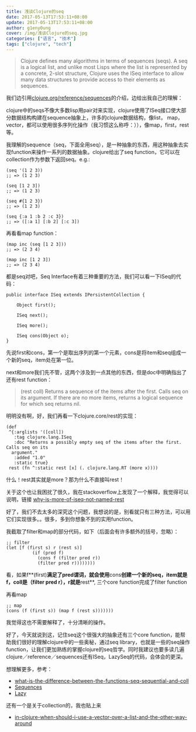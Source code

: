 ```yaml
---
title: 浅谈Clojure的seq
date: 2017-05-13T17:53:11+08:00
update: 2017-05-13T17:53:11+08:00
author: g1eny0ung
cover: /img/浅谈Clojure的seq.jpg
categories: ["语言", "技术"]
tags: ["clojure", "tech"]
---
```


> Clojure defines many algorithms in terms of sequences (seqs). A seq is a logical list, and unlike most Lisps where the list is represented by a concrete, 2-slot structure, Clojure uses the ISeq interface to allow many data structures to provide access to their elements as sequences. 

<!--more-->

我们边引用[clojure.org/reference/sequences](https://clojure.org/reference/sequences)的介绍，边给出我自己的理解：

clojure中的seqs不像大多数lisp用pair对来实现，clojure使用了ISeq接口使大部分数据结构构建在sequence抽象上，许多的clojure数据结构，像list， map， vector，都可以使用很多序列化操作（我习惯这么称呼：）），像map，first，rest等。

我理解的sequence（seq，下面全用seq），是一种抽象的东西，用这种抽象去实现function来操作一系列的数据抽象。clojure给出了seq function，它可以在collection作为参数下返回seq。e.g.:

```
(seq '(1 2 3))
;; => (1 2 3)

(seq [1 2 3])
;; => (1 2 3)

(seq #{1 2 3})
;; => (1 2 3)

(seq {:a 1 :b 2 :c 3})
;; => ([:a 1] [:b 2] [:c 3])
```

再看看map function：

```
(map inc (seq [1 2 3]))
;; => (2 3 4)

(map inc [1 2 3])
;; => (2 3 4)
```

都是seq对吧，Seq Interface有着三种重要的方法，我们可以看一下ISeq的代码：

```
public interface ISeq extends IPersistentCollection {

    Object first();

    ISeq next();

    ISeq more();

    ISeq cons(Object o);
}
```

先说first和cons，第一个是取出序列的第一个元素，cons是将item和seq组成一个新的seq，item处在第一位。

next和more我们先不管，这两个涉及到一点其他的东西，但是doc中明确指出了还有rest function：

> (rest coll) Returns a sequence of the items after the first. Calls seq on its argument. If there are no more items, returns a logical sequence for which seq returns nil.

明明没有啊，好，我们再看一下clojure.core/rest的实现：

```
(def
 ^{:arglists '([coll])
   :tag clojure.lang.ISeq
   :doc "Returns a possibly empty seq of the items after the first. Calls seq on its
  argument."
   :added "1.0"
   :static true}  
 rest (fn ^:static rest [x] (. clojure.lang.RT (more x))))
```

什么！rest其实就是more？那为什么不直接叫rest！

关于这个也让我困扰了很久，我在stackoverflow上发现了一个解释，我觉得可以说明，链接 [why-is-more-of-iseq-not-named-rest](http://stackoverflow.com/questions/15815639/why-is-more-of-iseq-not-named-rest)

好了，我们不去太多的深究这个问题，我想说的是，别看就只有三种方法，可以用它们实现很多。。很多，多到你想象不到的实用function。

我截取了filter和map的部分代码，如下（后面会有许多额外的括号，忽略）：

```
;; filter
(let [f (first s) r (rest s)]
          (if (pred f)
            (cons f (filter pred r))
            (filter pred r))))))))
```

看，如果f**(first)**满足了pred谓词，就会使用**cons**创建一个新的seq，item就是f，coll是（filter pred r），r就是**rest**,
三个core function完成了filter function

再看map

```
;; map
(cons (f (first s)) (map f (rest s)))))))
```

我觉得这也不需要解释了，十分清晰的操作。

好了，今天就说到这，记住seq这个很强大的抽象还有三个core function，能帮助我们很好的理解clojure中的一些奥秘，通过seq library，也就是一些的seq操作function，让我们更加熟练的掌握clojure的seq哲学。同时我建议也要多读几遍clojure／reference／sequences还有ISeq，LazySeq的代码，会体会的更深。

想理解更多，参考：

* [what-is-the-difference-between-the-functions-seq-sequential-and-coll](http://stackoverflow.com/questions/22439174/what-is-the-difference-between-the-functions-seq-sequential-and-coll)
* [Sequences](https://clojure.org/reference/sequences)
* [Lazy](https://clojure.org/reference/lazy)

还有一个是关于collection的，我也贴上来

* [in-clojure-when-should-i-use-a-vector-over-a-list-and-the-other-way-around](http://stackoverflow.com/questions/1147975/in-clojure-when-should-i-use-a-vector-over-a-list-and-the-other-way-around)
